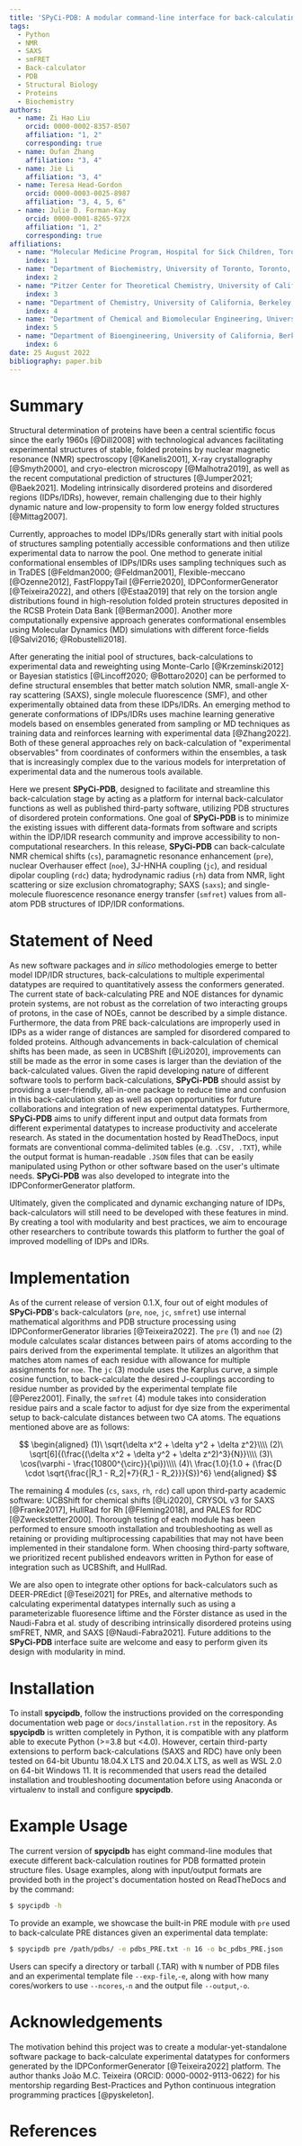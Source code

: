 ```yaml
---
title: 'SPyCi-PDB: A modular command-line interface for back-calculating experimental datatypes of protein structures.'
tags:
  - Python
  - NMR
  - SAXS
  - smFRET
  - Back-calculator
  - PDB
  - Structural Biology
  - Proteins
  - Biochemistry
authors:
  - name: Zi Hao Liu
    orcid: 0000-0002-8357-8507
    affiliation: "1, 2"
    corresponding: true
  - name: Oufan Zhang
    affiliation: "3, 4"
  - name: Jie Li
    affiliation: "3, 4"
  - name: Teresa Head-Gordon
    orcid: 0000-0003-0025-8987
    affiliation: "3, 4, 5, 6"
  - name: Julie D. Forman-Kay
    orcid: 0000-0001-8265-972X
    affiliation: "1, 2"
    corresponding: true
affiliations:
  - name: "Molecular Medicine Program, Hospital for Sick Children, Toronto, Ontario M5G 0A4, Canada"
    index: 1
  - name: "Department of Biochemistry, University of Toronto, Toronto, Ontario, M5S 1A8, Canada"
    index: 2
  - name: "Pitzer Center for Theoretical Chemistry, University of California, Berkeley, California 94720-1460, USA"
    index: 3
  - name: "Department of Chemistry, University of California, Berkeley, California 94720-1460, USA"
    index: 4
  - name: "Department of Chemical and Biomolecular Engineering, University of California, Berkeley, California 94720-1462, USA"
    index: 5
  - name: "Department of Bioengineering, University of California, Berkeley, California 94720-1762, USA"
    index: 6
date: 25 August 2022
bibliography: paper.bib
---
```


# Summary

Structural determination of proteins have been a central scientific focus since the early 1960s [@Dill2008]
with technological advances facilitating experimental structures of stable, folded proteins by nuclear magnetic
resonance (NMR) spectroscopy [@Kanelis2001], X-ray crystallography [@Smyth2000], and cryo-electron microscopy [@Malhotra2019],
as well as the recent computational prediction of structures [@Jumper2021; @Baek2021]. Modeling intrinsically
disordered proteins and disordered regions (IDPs/IDRs), however, remain challenging due to their highly dynamic nature
and low-propensity to form low energy folded structures [@Mittag2007].

Currently, approaches to model IDPs/IDRs generally start with initial pools of structures sampling potentially accessible
conformations and then utilize experimental data to narrow the pool. One method to generate initial conformational ensembles
of IDPs/IDRs uses sampling techniques such as in TraDES [@Feldman2000; @Feldman2001], Flexible-meccano [@Ozenne2012],
FastFloppyTail [@Ferrie2020], IDPConformerGenerator [@Teixeira2022], and others [@Estaa2019] that rely on the torsion
angle distributions found in high-resolution folded protein structures deposited in the RCSB Protein Data Bank [@Berman2000].
Another more computationally expensive approach generates conformational ensembles using Molecular Dynamics (MD)
simulations with different force-fields [@Salvi2016; @Robustelli2018].

After generating the initial pool of structures, back-calculations to experimental data and reweighting using
Monte-Carlo [@Krzeminski2012] or Bayesian statistics [@Lincoff2020; @Bottaro2020] can be performed to define structural
ensembles that better match solution NMR, small-angle X-ray scattering (SAXS), single molecule fluorescence (SMF), and
other experimentally obtained data from these IDPs/IDRs. An emerging method to generate conformations of IDPs/IDRs uses
machine learning generative models based on ensembles generated from sampling or MD techniques as training data and
reinforces learning with experimental data [@Zhang2022]. Both of these general approaches rely on back-calculation of "experimental
observables" from coordinates of conformers within the ensembles, a task that is increasingly complex due to the various
models for interpretation of experimental data and the numerous tools available.

Here we present **SPyCi-PDB**, designed to facilitate and streamline this back-calculation stage by acting as a
platform for internal back-calculator functions as well as published third-party software, utilizing PDB structures
of disordered protein conformations. One goal of **SPyCi-PDB** is to minimize the existing issues with different
data-formats from software and scripts within the IDP/IDR research community and improve accessibility to
non-computational researchers. In this release, **SPyCi-PDB** can back-calculate NMR chemical shifts (`cs`),
paramagnetic resonance enhancement (`pre`), nuclear Overhauser effect (`noe`), 3J-HNHA coupling (`jc`), and residual
dipolar coupling (`rdc`) data; hydrodynamic radius (`rh`) data from NMR, light scattering or size exclusion chromatography;
SAXS (`saxs`); and single-molecule fluorescence resonance energy transfer (`smfret`) values from all-atom PDB structures of
IDP/IDR conformations.

# Statement of Need

As new software packages and *in silico* methodologies emerge to better model IDP/IDR structures,
back-calculations to multiple experimental datatypes are required to quantitatively assess the conformers generated.
The current state of back-calculating PRE and NOE distances for dynamic protein systems, are not robust as the correlation
of two interacting groups of protons, in the case of NOEs, cannot be described by a simple distance. Furthermore, the data
from PRE back-calculations are improperly used in IDPs as a wider range of distances are sampled for disordered compared
to folded proteins. Although advancements in back-calculation of chemical shifts has been made, as seen in UCBShift [@Li2020],
improvements can still be made as the error in some cases is larger than the deviation of the back-calculated values. Given
the rapid developing nature of different software tools to perform back-calculations, **SPyCi-PDB** should assist by providing
a user-friendly, all-in-one package to reduce time and confusion in this back-calculation step as well as
open opportunities for future collaborations and integration of new experimental datatypes. Furthermore,
**SPyCi-PDB** aims to unify different input and output data formats from different experimental datatypes
to increase productivity and accelerate research. As stated in the documentation hosted by ReadTheDocs,
input formats are conventional comma-delimited tables (e.g. `.CSV, .TXT`), while the output format is human-readable `.JSON` files that
can be easily manipulated using Python or other software based on the user's ultimate needs. **SPyCi-PDB**
was also developed to integrate into the IDPConformerGenerator platform.

Ultimately, given the complicated and dynamic exchanging nature of IDPs, back-calculators will still need to be developed
with these features in mind. By creating a tool with modularity and best practices, we aim to encourage other
researchers to contribute towards this platform to further the goal of improved modelling of IDPs and IDRs.

# Implementation

As of the current release of version 0.1.X, four out of eight modules of  **SPyCi-PDB**'s back-calculators
(`pre`, `noe`, `jc`, `smfret`) use internal mathematical algorithms and PDB structure processing using
IDPConformerGenerator libraries [@Teixeira2022]. The `pre` (1) and `noe` (2) module calculates scalar distances
between pairs of atoms according to the pairs derived from the experimental template. It utilizes an algorithm
that matches atom names of each residue with allowance for multiple assignments for `noe`. The `jc` (3) module uses
the Karplus curve, a simple cosine function, to back-calculate the desired J-couplings according to residue
number as provided by the experimental template file [@Perez2001]. Finally, the `smfret` (4) module takes into
consideration residue pairs and a scale factor to adjust for dye size from the experimental setup to back-calculate
distances between two CA atoms. The equations mentioned above are as follows:

$$
\begin{aligned}
(1)\ \sqrt{\delta x^2 + \delta y^2 + \delta z^2}\\\\
(2)\ \sqrt[6]{(\frac{(\delta x^2 + \delta y^2 + \delta z^2)^3}{N}}\\\\
(3)\ \cos(\varphi - \frac{10800^{\circ}}{\pi})\\\\
(4)\ \frac{1.0}{1.0 + (\frac{D \cdot \sqrt{\frac{|R_1 - R_2|+7}{R_1 - R_2}}}{S})^6}
\end{aligned}
$$

The remaining 4 modules (`cs`, `saxs`, `rh`, `rdc`) call upon third-party academic software: UCBShift for
chemical shifts [@Li2020], CRYSOL v3 for SAXS [@Franke2017], HullRad for Rh [@Fleming2018], and PALES for RDC [@Zweckstetter2000]. Thorough testing of each module has been performed to ensure smooth installation and troubleshooting as well as retaining or providing multiprocessing capabilities that may not have been implemented in their standalone form. When choosing third-party software, we prioritized recent published endeavors written in Python for ease of integration such as UCBShift, and HullRad.

We are also open to integrate other options for back-calculators such as DEER-PREdict [@Tesei2021] for PREs, and alternative
methods to calculating experimental datatypes internally such as using a parameterizable fluoresence liftime and the Förster
distance as used in the Naudi-Fabra et al. study of describing intrinsically disordered proteins using
smFRET, NMR, and SAXS [@Naudi-Fabra2021]. Future additions to the **SPyCi-PDB** interface suite are welcome and easy to perform given its design with modularity in mind.

# Installation

To install **spycipdb**, follow the instructions provided on the corresponding documentation
web page or `docs/installation.rst` in the repository. As **spycipdb** is written completely in Python,
it is compatible with any platform able to execute Python (>=3.8 but <4.0). However, certain third-party
extensions to perform back-calculations (SAXS and RDC) have only been tested on 64-bit Ubuntu 18.04.X LTS
and 20.04.X LTS, as well as WSL 2.0 on 64-bit Windows 11. It is recommended that users read the detailed
installation and troubleshooting documentation before using Anaconda or virtualenv to install and configure **spycipdb**.

# Example Usage

The current version of **spycipdb** has eight command-line modules that execute different
back-calculation routines for PDB formatted protein structure files. Usage examples, along
with input/output formats are provided both in the project's documentation hosted on ReadTheDocs and by the command:

```bash
$ spycipdb -h
```

To provide an example, we showcase the built-in PRE module with `pre` used to back-calculate
PRE distances given an experimental data template:

```bash
$ spycipdb pre /path/pdbs/ -e pdbs_PRE.txt -n 16 -o bc_pdbs_PRE.json
```

Users can specify a directory or tarball (.TAR) with `N` number of PDB files and an experimental template file
`--exp-file`,`-e`, along with how many cores/workers to use `--ncores`,`-n` and the output file `--output`,`-o`.

# Acknowledgements

The motivation behind this project was to create a modular-yet-standalone software package to back-calculate
experimental datatypes for conformers generated by the IDPConformerGenerator [@Teixeira2022] platform. The
author thanks João M.C. Teixeira (ORCID: 0000-0002-9113-0622) for his mentorship regarding Best-Practices and
Python continuous integration programming practices [@pyskeleton].

# References